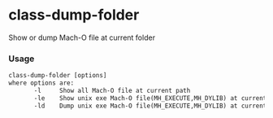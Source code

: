 # class-dump-folder

Show or dump Mach-O file at current folder

### Usage

```rest
class-dump-folder [options]
where options are:
       -l     Show all Mach-O file at current path
       -le    Show unix exe Mach-O file(MH_EXECUTE,MH_DYLIB) at current folder
       -ld    Dump unix exe Mach-O file(MH_EXECUTE,MH_DYLIB) at current folder
```


